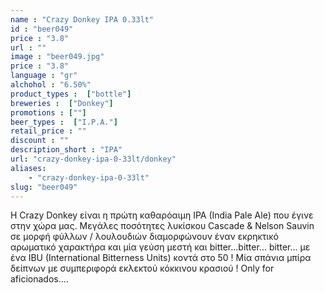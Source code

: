 ```yaml
---
name : "Crazy Donkey IPA 0.33lt"
id : "beer049"
price : "3.8"
url : ""
image : "beer049.jpg"
price : "3.8"
language : "gr"
alchohol : "6.50%"
product_types :  ["bottle"]
breweries :  ["Donkey"]
promotions : [""]
beer_types :  ["I.P.A."]
retail_price : ""
discount : ""
description_short : "IPA"
url: "crazy-donkey-ipa-0-33lt/donkey"
aliases: 
    - "crazy-donkey-ipa-0-33lt"
slug: "beer049"
---
```


Η Crazy Donkey είναι η πρώτη καθαρόαιμη IPA (India Pale Ale) που έγινε στην χώρα μας. Μεγάλες ποσότητες λυκίσκου Cascade &amp; Nelson Sauvin σε μορφή φύλλων / λουλουδιών διαμορφώνουν έναν εκρηκτικό αρωματικό χαρακτήρα και μία γεύση μεστή και bitter...bitter... bitter... με ένα ΙΒU (International Bitterness Units) κοντά στο 50 ! Μία σπάνια μπίρα δείπνων με συμπεριφορά εκλεκτού κόκκινου κρασιού ! Only for aficionados....